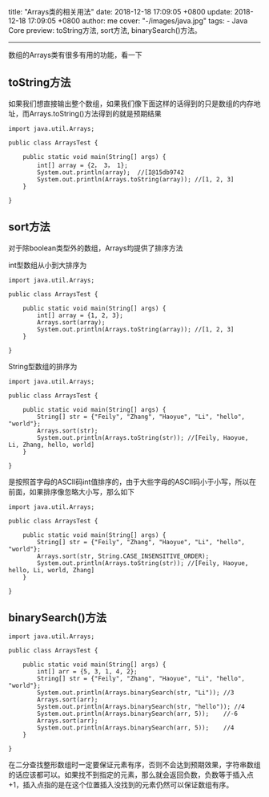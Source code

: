 title: "Arrays类的相关用法"
date: 2018-12-18 17:09:05 +0800
update: 2018-12-18 17:09:05 +0800
author: me
cover: "-/images/java.jpg"
tags:
    - Java Core
preview: toString方法, sort方法, binarySearch()方法。

---

数组的Arrays类有很多有用的功能，看一下

## toString方法

如果我们想直接输出整个数组，如果我们像下面这样的话得到的只是数组的内存地址，而Arrays.toString()方法得到的就是预期结果

```
import java.util.Arrays;

public class ArraysTest {

    public static void main(String[] args) {
        int[] array = {2， 3， 1};
        System.out.println(array);  //[I@15db9742
        System.out.println(Arrays.toString(array)); //[1, 2, 3]
    }

}
```

## sort方法

对于除boolean类型外的数组，Arrays均提供了排序方法

int型数组从小到大排序为

```
import java.util.Arrays;

public class ArraysTest {

    public static void main(String[] args) {
        int[] array = {1, 2, 3};
        Arrays.sort(array);
        System.out.println(Arrays.toString(array)); //[1, 2, 3]
    }

}
```

String型数组的排序为

```
import java.util.Arrays;

public class ArraysTest {

    public static void main(String[] args) {
        String[] str = {"Feily", "Zhang", "Haoyue", "Li", "hello", "world"};
        Arrays.sort(str);
        System.out.println(Arrays.toString(str)); //[Feily, Haoyue, Li, Zhang, hello, world]
    }

}
```

是按照首字母的ASCII码int值排序的，由于大些字母的ASCII码小于小写，所以在前面，如果排序像忽略大小写，那么如下

```
import java.util.Arrays;

public class ArraysTest {

    public static void main(String[] args) {
        String[] str = {"Feily", "Zhang", "Haoyue", "Li", "hello", "world"};
        Arrays.sort(str, String.CASE_INSENSITIVE_ORDER);
        System.out.println(Arrays.toString(str)); //[Feily, Haoyue, hello, Li, world, Zhang]
    }

}
```

## binarySearch()方法

```
import java.util.Arrays;

public class ArraysTest {

    public static void main(String[] args) {
        int[] arr = {5, 3, 1, 4, 2};
        String[] str = {"Feily", "Zhang", "Haoyue", "Li", "hello", "world"};
        System.out.println(Arrays.binarySearch(str, "Li")); //3
        Arrays.sort(arr);
        System.out.println(Arrays.binarySearch(str, "hello")); //4
        System.out.println(Arrays.binarySearch(arr, 5));    //-6
        Arrays.sort(arr);
        System.out.println(Arrays.binarySearch(arr, 5));    //4
    }

}
```
在二分查找整形数组时一定要保证元素有序，否则不会达到预期效果，字符串数组的话应该都可以。如果找不到指定的元素，那么就会返回负数，负数等于插入点+1，插入点指的是在这个位置插入没找到的元素仍然可以保证数组有序。